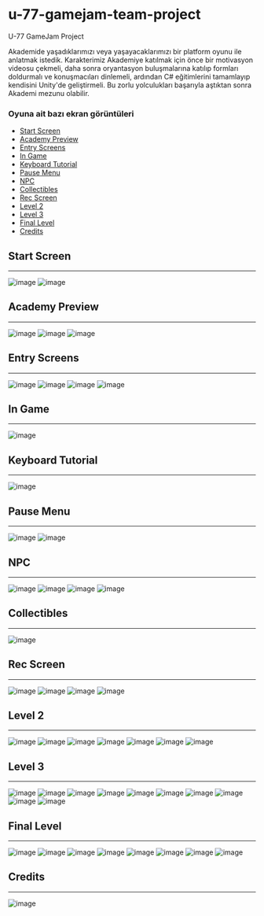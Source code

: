 # u-77-gamejam-team-project
U-77 GameJam Project

<p> Akademide yaşadıklarımızı veya yaşayacaklarımızı bir platform oyunu ile anlatmak istedik. Karakterimiz Akademiye katılmak için önce bir motivasyon videosu çekmeli,
daha sonra oryantasyon buluşmalarına katılıp formları doldurmalı ve konuşmacıları dinlemeli, ardından C# eğitimlerini tamamlayıp kendisini Unity'de geliştirmeli.
Bu zorlu yolculukları başarıyla aştıktan sonra Akademi mezunu olabilir.</p>

<h3>Oyuna ait bazı ekran görüntüleri</h3>

* [Start Screen](#Start-Screen)
* [Academy Preview](#Academy-Preview)
* [Entry Screens](#Entry-Screens)
* [In Game](#In-Game)
* [Keyboard Tutorial](#Keyboard-Tutorial)
* [Pause Menu](#Pause-Menu)
* [NPC](#NPC)
* [Collectibles](#Collectibles)
* [Rec Screen](#Rec-Screen)
* [Level 2](#Level-2)
* [Level 3](#Level-3)
* [Final Level](#Final-Level)
* [Credits](#Credits)


## Start Screen ##

<hr>

![image](https://user-images.githubusercontent.com/79882285/230851308-ebdc81c0-f70a-4f35-92d1-581428854e92.png)
![image](https://user-images.githubusercontent.com/79882285/230851363-5a519fe5-9897-43ed-ae66-542f2aef1771.png)

## Academy Preview ##

<hr>

![image](https://user-images.githubusercontent.com/79882285/230851559-5b06daef-6930-4e6a-853b-4b66a6cb2afa.png)
![image](https://user-images.githubusercontent.com/79882285/230851605-3dc76b99-1cb9-44d9-83eb-013d6b2b65b9.png)
![image](https://user-images.githubusercontent.com/79882285/230851628-9223e922-b628-4ae3-bef5-16452525fd37.png)

## Entry Screens ##

<hr>

![image](https://user-images.githubusercontent.com/79882285/230851830-53ee1a64-f354-4896-a829-be3e5272b246.png)
![image](https://user-images.githubusercontent.com/79882285/230855786-f9791974-01a6-40fa-8c6c-d9f90078d65f.png)
![image](https://user-images.githubusercontent.com/79882285/230856800-339875be-a67d-46e0-bd15-1d8aa38c9f91.png)
![image](https://user-images.githubusercontent.com/79882285/230856869-17fb4299-dc19-4bd3-be18-05cff8eb3c66.png)




## In Game ##

<hr>

![image](https://user-images.githubusercontent.com/79882285/230851985-84ebbe64-65bb-426d-9ba3-5cb004c787f8.png)

## Keyboard Tutorial ##

<hr>

![image](https://user-images.githubusercontent.com/79882285/230852097-87da8bfc-beae-4256-ae78-2dbf269aff11.png)

## Pause Menu ##

<hr>

![image](https://user-images.githubusercontent.com/79882285/230852176-b2af5e7d-4894-42f5-a3f8-29c6fb729336.png)
![image](https://user-images.githubusercontent.com/79882285/230852251-2338ae91-04e8-4a96-bccc-4eef161a0275.png)

## NPC ##

<hr>

![image](https://user-images.githubusercontent.com/79882285/230852291-5a934f6f-5799-4724-84bc-eacbb2f170f6.png)
![image](https://user-images.githubusercontent.com/79882285/230852956-41bccaad-b9a0-4f79-8aeb-c74b6c6c094a.png)
![image](https://user-images.githubusercontent.com/79882285/230853407-b2296672-e170-421f-8b7f-bf99e0433269.png)
![image](https://user-images.githubusercontent.com/79882285/230854223-37fcc0b7-d8e3-4544-89a8-ff32991c5262.png)

## Collectibles ##

<hr>

![image](https://user-images.githubusercontent.com/79882285/230852443-53a1ed35-8c30-4b62-a171-f3a86eb3ab5e.png)

## Rec Screen ##

<hr>

![image](https://user-images.githubusercontent.com/79882285/230852519-ab4d4b69-fdbb-475a-90a5-1d39436d0aeb.png)
![image](https://user-images.githubusercontent.com/79882285/230852563-934f5fce-fcc2-4b84-ba61-cae90ee77d8d.png)
![image](https://user-images.githubusercontent.com/79882285/230852687-08954aad-21c6-4a12-b323-63cca72f0857.png)
![image](https://user-images.githubusercontent.com/79882285/230852778-03cb5a2c-890e-42ad-8595-22d97ccde444.png)

## Level 2 ##

<hr>

![image](https://user-images.githubusercontent.com/79882285/230852892-4ceb54c3-e73d-49d0-808e-0dc3ca7b6a95.png)
![image](https://user-images.githubusercontent.com/79882285/230852963-d163742f-cad0-42d3-ab1d-4c8e70ef5345.png)
![image](https://user-images.githubusercontent.com/79882285/230853016-36b2ef3e-788e-4490-9dcf-550b1e334b3a.png)
![image](https://user-images.githubusercontent.com/79882285/230853087-f45bd463-3cf5-49b4-8c28-a5d2e1cb9b31.png)
![image](https://user-images.githubusercontent.com/79882285/230853117-e79ca579-c2cc-4ae5-9319-4eb65684397b.png)
![image](https://user-images.githubusercontent.com/79882285/230853182-769efc02-a119-4b82-96cf-7ab9878f1c45.png)
![image](https://user-images.githubusercontent.com/79882285/230853222-46fa7e8c-9419-46cf-ab95-2b2f185d127d.png)

## Level 3 ##

<hr>

![image](https://user-images.githubusercontent.com/79882285/230853357-9f2c6a7e-243b-4b9d-bf3d-a5982186242b.png)
![image](https://user-images.githubusercontent.com/79882285/230853412-9b1f5b81-bf87-441e-859c-d3f5469eeb1e.png)
![image](https://user-images.githubusercontent.com/79882285/230853433-f8c45d95-74e2-4a8e-93c4-1edd29ccee4b.png)
![image](https://user-images.githubusercontent.com/79882285/230853637-3a2d020f-0832-40aa-9db0-a6d1f6317c4e.png)
![image](https://user-images.githubusercontent.com/79882285/230853736-22772c95-418b-4493-81f6-a0f07e9585e1.png)
![image](https://user-images.githubusercontent.com/79882285/230853784-f40a9f0d-2a9d-4594-a62a-86842e0cc200.png)
![image](https://user-images.githubusercontent.com/79882285/230853823-cd91454a-72b3-4a3a-a8b6-e1c45c27d39f.png)
![image](https://user-images.githubusercontent.com/79882285/230853848-74c880ab-77bf-4545-9d41-2a2d6b172054.png)
![image](https://user-images.githubusercontent.com/79882285/230853949-d75a214d-ebb9-44a9-9257-17bfd0ec2474.png)
![image](https://user-images.githubusercontent.com/79882285/230853974-bda17839-ba06-41a5-8f1d-90a443edccef.png)

## Final Level ##

<hr>

![image](https://user-images.githubusercontent.com/79882285/230854058-f8d4eabf-63b5-4fb4-9030-bfce8c644ea8.png)
![image](https://user-images.githubusercontent.com/79882285/230854153-b9c99983-74d1-4064-9860-4831f818edfa.png)
![image](https://user-images.githubusercontent.com/79882285/230854203-ddb8db49-ecd3-4117-97d2-e00865ac820d.png)
![image](https://user-images.githubusercontent.com/79882285/230854294-a22e2f10-9ee2-496b-ae6a-37c2a5804e00.png)
![image](https://user-images.githubusercontent.com/79882285/230854334-a85a30e4-34b3-4a86-aa70-5ede722bc6e1.png)
![image](https://user-images.githubusercontent.com/79882285/230854363-4d3bdf8f-d414-4ff3-b5e6-947561764b1e.png)
![image](https://user-images.githubusercontent.com/79882285/230854409-b23621ab-6fd8-4dc7-b17e-67d58194d2c3.png)
![image](https://user-images.githubusercontent.com/79882285/230854450-99a50019-371c-4630-9788-126cd6ec66a4.png)

## Credits ##

<hr>

![image](https://user-images.githubusercontent.com/79882285/230854525-930e8795-7e4f-41a6-9001-322de0139ece.png)

















































